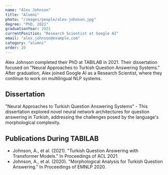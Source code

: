 ```yaml
---
name: "Alex Johnson"
title: "Alumni"
photo: "/images/people/alex-johnson.jpg"
degree: "PhD, 2021"
graduationYear: 2021
currentPosition: "Research Scientist at Google AI"
email: "alex.johnson@example.com"
category: "alumni"
order: 20
---
```


Alex Johnson completed their PhD at TABILAB in 2021. Their dissertation focused on "Neural Approaches to Turkish Question Answering Systems." After graduation, Alex joined Google AI as a Research Scientist, where they continue to work on multilingual NLP systems.

## Dissertation

"Neural Approaches to Turkish Question Answering Systems" - This dissertation explored novel neural network architectures for question answering in Turkish, addressing the challenges posed by the language's morphological complexity.

## Publications During TABILAB

- Johnson, A., et al. (2021). "Turkish Question Answering with Transformer Models." In Proceedings of ACL 2021.
- Johnson, A., et al. (2020). "Morphological Analysis for Turkish Question Answering." In Proceedings of EMNLP 2020. 